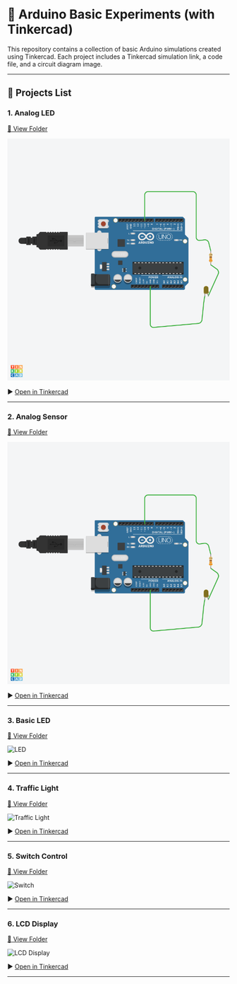 # 🔌 Arduino Basic Experiments (with Tinkercad)

This repository contains a collection of basic Arduino simulations created using Tinkercad. Each project includes a Tinkercad simulation link, a code file, and a circuit diagram image.

---

## 📁 Projects List

### 1. Analog LED

[🔗 View Folder](./Analog_LED)

![Analog LED](https://github.com/myarnwas/Arduino-Basic-Experiments/blob/main/Analog%20led.png)

▶️ [Open in Tinkercad](https://www.tinkercad.com/things/iBXiDq8eTHH-analog-led)

---

### 2. Analog Sensor

[🔗 View Folder](./Analog_Sensor)

![Analog Sensor](https://github.com/myarnwas/Arduino-Basic-Experiments/blob/main/Glorious%20Duup.png)

▶️ [Open in Tinkercad](https://www.tinkercad.com/things/2A7YIsn9hdh-analog-sensor-)

---

### 3. Basic LED

[🔗 View Folder](./LED)

![LED](LED/LED.png)

▶️ [Open in Tinkercad](https://www.tinkercad.com/things/kwOnFrq4GJS-led)

---

### 4. Traffic Light

[🔗 View Folder](./Traffic_Light)

![Traffic Light](Traffic_Light/Traffic.png)

▶️ [Open in Tinkercad](https://www.tinkercad.com/things/gEqnvE1U0Df-traffic-)

---

### 5. Switch Control

[🔗 View Folder](./Switch)

![Switch](Switch/Switch.png)

▶️ [Open in Tinkercad](https://www.tinkercad.com/things/4E6q5n07GAC-switch-)

---

### 6. LCD Display

[🔗 View Folder](./LCD)

![LCD Display](LCD/LCD2.png)

▶️ [Open in Tinkercad](https://www.tinkercad.com/things/8hPP3dKVU34-lcd2)

---
